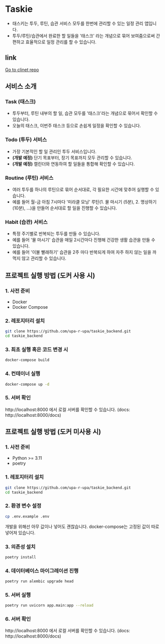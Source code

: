 # Taskie
- 태스키는 투두, 루틴, 습관 서비스 모두를 한번에 관리할 수 있는 일정 관리 앱입니다.
- 투두/루틴/습관에서 완료한 할 일들을 '태스크' 라는 개념으로 묶어 보여줌으로써 간편하고 효율적으로 일정 관리를 할 수 있습니다.

## link
[Go to clinet repo](https://github.com/upa-r-upa/taskie-client)

## 서비스 소개
### Task (태스크)
- 투두부터, 루틴 내부의 할 일, 습관 모두를 '태스크'라는 개념으로 묶어서 확인할 수 있습니다.
- 오늘의 태스크, 이번주 태스크 등으로 손쉽게 일정을 확인할 수 있습니다.
### Todo (투두) 서비스
- 가장 기본적인 할 일 관리인 투두 서비스입니다.
- **(개발 예정)** 단기 목표부터, 장기 목표까지 모두 관리할 수 있습니다.
- **(개발 예정)** 캘린더와 연동하여 할 일들을 통합해 확인할 수 있습니다. 
### Routine (루틴) 서비스
- 여러 투두를 하나의 루틴으로 묶어 순서대로, 각 필요한 시간에 맞추어 실행할 수 있습니다.
- 예를 들어 월-금 아침 7시마다 '미라클 모닝' 루틴(1. 물 마시기 (5분), 2. 명상하기 (10분), ...)을 만들어 순서대로 할 일을 진행할 수 있습니다. 
### Habit (습관) 서비스
- 특정 주기별로 반복되는 투두를 만들 수 있습니다.
- 예를 들어 '물 마시기' 습관을 매일 2시간마다 진행해 건강한 생활 습관을 만들 수 있습니다.
- 예를 들어 '이불 빨래하기' 습관을 2주 마다 반복되게 하여 자주 하지 않는 일을 까먹지 않고 관리할 수 있습니다.

## 프로젝트 실행 방법 (도커 사용 시)
### 1. 사전 준비
- Docker
- Docker Compose

### 2. 레포지터리 설치
```bash
git clone https://github.com/upa-r-upa/taskie_backend.git
cd taskie_backend
```

### 3. 최초 실행 혹은 코드 변경 시
 ```bash
 docker-compose build
 ```

### 4. 컨테이너 실행
   ```bash
   docker-compose up -d
 ```
### 5. 서버 확인
http://localhost:8000 에서 로컬 서버를 확인할 수 있습니다. (docs: http://localhost:8000/docs)

## 프로젝트 실행 방법 (도커 미사용 시)

### 1. 사전 준비
- Python >= 3.11
- poetry 

### 1. 레포지터리 설치
```bash
git clone https://github.com/upa-r-upa/taskie_backend.git
cd taskie_backend
```
### 2. 환경 변수 설정
```bash
cp .env.example .env
```
개발을 위해선 아무 값이나 넣어도 괜찮습니다.
docker-compose는 고정된 값이 따로 넣어져 있습니다.

### 3. 의존성 설치
```bash
poetry install
```
### 4. 데이터베이스 마이그레이션 진행

```bash
poetry run alembic upgrade head
```

### 5. 서버 실행

```bash
poetry run uvicorn app.main:app --reload
```

### 6. 서버 확인
http://localhost:8000 에서 로컬 서버를 확인할 수 있습니다. (docs: http://localhost:8000/docs)

